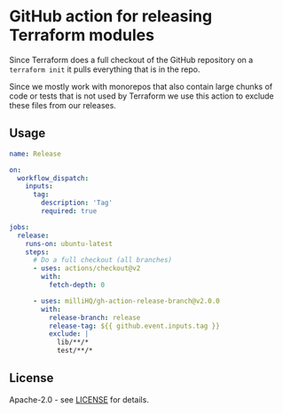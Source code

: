 # GitHub action for releasing Terraform modules

Since Terraform does a full checkout of the GitHub repository on a `terraform init` it pulls everything that is in the repo.

Since we mostly work with monorepos that also contain large chunks of code or tests that is not used by Terraform we use this action to exclude these files from our releases.

## Usage

```yaml
name: Release

on:
  workflow_dispatch:
    inputs:
      tag:
        description: 'Tag'
        required: true

jobs:
  release:
    runs-on: ubuntu-latest
    steps:
      # Do a full checkout (all branches)
      - uses: actions/checkout@v2
        with:
          fetch-depth: 0

      - uses: milliHQ/gh-action-release-branch@v2.0.0
        with:
          release-branch: release
          release-tag: ${{ github.event.inputs.tag }}
          exclude: |
            lib/**/*
            test/**/*
```

## License

Apache-2.0 - see [LICENSE](./LICENSE) for details.
